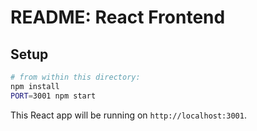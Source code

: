 README: React Frontend
======================

## Setup

```sh
# from within this directory:
npm install
PORT=3001 npm start
```

This React app will be running on `http://localhost:3001`.
